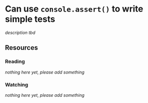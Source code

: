 # Can use `console.assert()` to write simple tests
_description tbd_
## Resources
### Reading
_nothing here yet, please add something_
### Watching
_nothing here yet, please add something_
